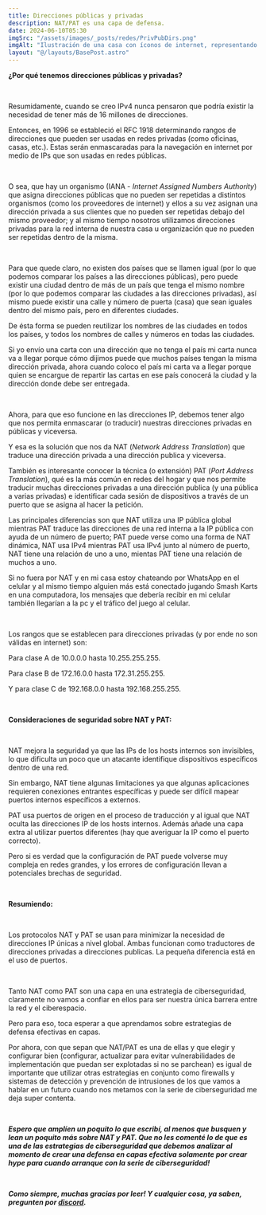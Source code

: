 ```yaml
---
title: Direcciones públicas y privadas
description: NAT/PAT es una capa de defensa.
date: 2024-06-10T05:30
imgSrc: "/assets/images/_posts/redes/PrivPubDirs.png"
imgAlt: "Ilustración de una casa con íconos de internet, representando direcciones públicas y privadas."
layout: "@/layouts/BasePost.astro"
---
```


**¿Por qué tenemos direcciones públicas y privadas?**

</br>

Resumidamente, cuando se creo IPv4 nunca pensaron que podría existir la necesidad de tener más de 16 millones de direcciones.

Entonces, en 1996 se estableció el RFC 1918 determinando rangos de direcciones que pueden ser usadas en redes privadas (como oficinas, casas, etc.). Estas serán enmascaradas para la navegación en internet por medio de IPs que son usadas en redes públicas.

</br>

O sea, que hay un organismo (IANA - *Internet Assigned Numbers Authority*) que asigna direcciones públicas que no pueden ser repetidas a distintos organismos (como los proveedores de internet) y ellos a su vez asignan una dirección privada a sus clientes que no pueden ser repetidas debajo del mismo proveedor; y al mismo tiempo nosotros utilizamos direcciones privadas para la red interna de nuestra casa u organización que no pueden ser repetidas dentro de la misma.

</br>

Para que quede claro, no existen dos países que se llamen igual (por lo que podemos comparar los países a las direcciones públicas), pero puede existir una ciudad dentro de más de un país que tenga el mismo nombre (por lo que podemos comparar las ciudades a las direcciones privadas), así mismo puede existir una calle y número de puerta (casa) que sean iguales dentro del mismo país, pero en diferentes ciudades.

De ésta forma se pueden reutilizar los nombres de las ciudades en todos los países, y todos los nombres de calles y números en todas las ciudades.

Si yo envío una carta con una dirección que no tenga el país mi carta nunca va a llegar porque cómo dijimos puede que muchos países tengan la misma dirección privada, ahora cuando coloco el país mi carta va a llegar porque quien se encargue de repartir las cartas en ese país conocerá la ciudad y la dirección donde debe ser entregada.

</br>

Ahora, para que eso funcione en las direcciones IP, debemos tener algo que nos permita enmascarar (o traducir) nuestras direcciones privadas en públicas y viceversa.

Y esa es la solución que nos da NAT (*Network Address Translation*) que traduce una dirección privada a una dirección publica y viceversa.

También es interesante conocer la técnica (o extensión) PAT (*Port Address Translation*), qué es la más común en redes del hogar y que nos permite traducir muchas direcciones privadas a una dirección publica (y una pública a varias privadas) e identificar cada sesión de dispositivos a través de un puerto que se asigna al hacer la petición.

Las principales diferencias son que NAT utiliza una IP pública global mientras PAT traduce las direcciones de una red interna a la IP pública con ayuda de un número de puerto; PAT puede verse como una forma de NAT dinámica, NAT usa IPv4 mientras PAT usa IPv4 junto al número de puerto, NAT tiene una relación de uno a uno, mientas PAT tiene una relación de muchos a uno.

Si no fuera por NAT y en mi casa estoy chateando por WhatsApp en el celular y al mismo tiempo alguien más está conectado jugando Smash Karts en una computadora, los mensajes que debería recibir en mi celular también llegarían a la pc y el tráfico del juego al celular.

</br>

Los rangos que se establecen para direcciones privadas (y por ende no son válidas en internet) son:

Para clase A de 10.0.0.0 hasta 10.255.255.255.

Para clase B de 172.16.0.0 hasta 172.31.255.255.

Y para clase C de 192.168.0.0 hasta 192.168.255.255.

</br>

**Consideraciones de seguridad sobre NAT y PAT:**

</br>

NAT mejora la seguridad ya que las IPs de los hosts internos son invisibles, lo que dificulta un poco que un atacante identifique dispositivos específicos dentro de una red.

Sin embargo, NAT tiene algunas limitaciones ya que algunas aplicaciones requieren conexiones entrantes específicas y puede ser difícil mapear puertos internos específicos a externos.

PAT usa puertos de origen en el proceso de traducción y al igual que NAT oculta las direcciones IP de los hosts internos. Además añade una capa extra al utilizar puertos diferentes (hay que averiguar la IP como el puerto correcto).

Pero si es verdad que la configuración de PAT puede volverse muy compleja en redes grandes, y los errores de configuración llevan a potenciales brechas de seguridad.

</br>

**Resumiendo:**

</br>

Los protocolos NAT y PAT se usan para minimizar la necesidad de direcciones IP únicas a nivel global. Ambas funcionan como traductores de direcciones privadas a direcciones publicas. La pequeña diferencia está en el uso de puertos.

</br>

Tanto NAT como PAT son una capa en una estrategia de ciberseguridad, claramente no vamos a confiar en ellos para ser nuestra única barrera entre la red y el ciberespacio.

Pero para eso, toca esperar a que aprendamos sobre estrategias de defensa efectivas en capas.

Por ahora, con que sepan que NAT/PAT es una de ellas y que elegir y configurar bien (configurar, actualizar para evitar vulnerabilidades de implementación que puedan ser explotadas si no se parchean) es igual de importante que utilizar otras estrategias en conjunto como firewalls y sistemas de detección y prevención de intrusiones de los que vamos a hablar en un futuro cuando nos metamos con la serie de ciberseguridad me deja super contenta.

</br>

***Espero que amplíen un poquito lo que escribí, al menos que busquen y lean un poquito más sobre NAT y PAT. Que no les comenté lo de que es una de las estrategias de ciberseguridad que debemos analizar al momento de crear una defensa en capas efectiva solamente por crear hype para cuando arranque con la serie de ciberseguridad!***

</br>

***Como siempre, muchas gracias por leer! Y cualquier cosa, ya saben, pregunten por [discord](https://discord.gg/BcSA5n3wcw).***

</br>
